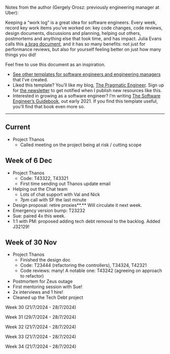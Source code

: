 Notes from the author (Gergely Orosz: previously engineering manager at Uber):

Keeping a “work log” is a great idea for software engineers. Every week, record key work items you’ve worked on: key code changes, code reviews, design documents, discussions and planning, helping out others, postmortems and anything else that took time, and has impact. Julia Evans calls this [a brag document](https://jvns.ca/blog/brag-documents/), and it has so many benefits: not just for performance reviews, but also for yourself feeling better on just how many things you did!

Feel free to use this document as an inspiration.

- [See other templates for software engineers and engineering managers](https://blog.pragmaticengineer.com/templates-as-inspiration-for-software-engineers/) that I’ve created.
- Liked this template? You’ll like my blog, [The Pragmatic Engineer](https://blog.pragmaticengineer.com/). Sign up for [the newsletter](https://blog.pragmaticengineer.com/newsletter/) to get notified when I publish new resources like this.
- Interested in growing as a software engineer? I’m writing [The Software Engineer’s Guidebook](https://www.engguidebook.com/), out early 2021. If you find this template useful, you’ll find that book even more so.

---

## Current

- Project Thanos
    - Called meeting on the project being at risk / cutting scope

## Week of 6 Dec

- Project Thanos
    - Code: T43322, T43321
    - First time sending out Thanos update email
- Helping out the Chat team
    - Lots of chat support with Val and Nick
    - 7pm call with SF the last minute
- Design proposal: retire proxies**.** Will circulate it next week.
- Emergency version bump: T23232
- Sue: paired 4x this week.
- 1:1 with PM: proposed adding tech debt removal to the backlog. Added J32129!

## Week of 30 Nov

- Project Thanos
    - Finished the design doc
    - Code: T23444 (refactoring the controllers), T34324, T42321
    - Code reviews: many! A notable one: T43242 (agreeing on approach to refactor)
- Postmortem for Zeus outage
- First mentoring session with Sue!
- 2x interviews and 1 hire!
- Cleaned up the Tech Debt project

  

Week 30 (21/7/2024 - 28/7/2024)

  

Week 31 (29/7/2024 - 28/7/2024)

  

Week 32 (21/7/2024 - 28/7/2024)

  

Week 33 (21/7/2024 - 28/7/2024)

  

Week 34 (21/7/2024 - 28/7/2024)

